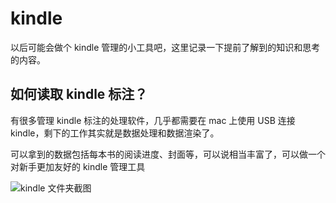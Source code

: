 # kindle

以后可能会做个 kindle 管理的小工具吧，这里记录一下提前了解到的知识和思考的内容。

## 如何读取 kindle 标注？
有很多管理 kindle 标注的处理软件，几乎都需要在 mac 上使用 USB 连接 kindle，剩下的工作其实就是数据处理和数据渲染了。

可以拿到的数据包括每本书的阅读进度、封面等，可以说相当丰富了，可以做一个对新手更加友好的 kindle 管理工具

![kindle 文件夹截图](https://i.loli.net/2019/06/16/5d05823addcb639688.png)